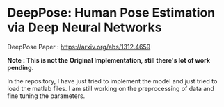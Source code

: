 # DeepPose: Human Pose Estimation via Deep Neural Networks

DeepPose Paper : https://arxiv.org/abs/1312.4659

**Note : This is not the Original Implementation, still there's lot of work pending.**

In the repository, I have just tried to implement the model and just tried to load the matlab files. I am still working on the preprocessing of data and fine tuning the parameters.
